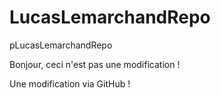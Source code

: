# LucasLemarchandRepo
pLucasLemarchandRepo

Bonjour, ceci n'est pas une modification !

Une modification via GitHub !
